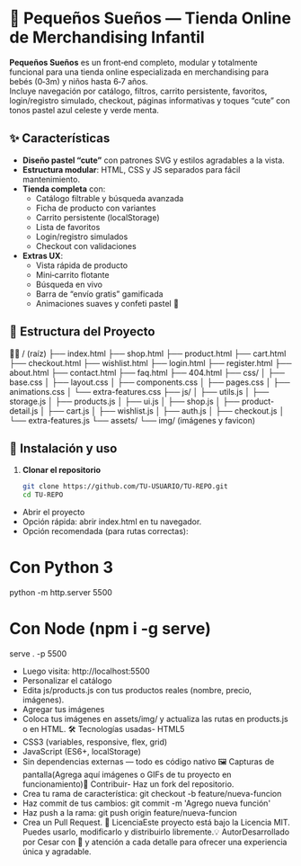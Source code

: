 # 🍼 Pequeños Sueños — Tienda Online de Merchandising Infantil

**Pequeños Sueños** es un front‑end completo, modular y totalmente funcional para una tienda online especializada en merchandising para bebés (0‑3m) y niños hasta 6‑7 años.  
Incluye navegación por catálogo, filtros, carrito persistente, favoritos, login/registro simulado, checkout, páginas informativas y toques “cute” con tonos pastel azul celeste y verde menta.

## ✨ Características

- **Diseño pastel “cute”** con patrones SVG y estilos agradables a la vista.
- **Estructura modular**: HTML, CSS y JS separados para fácil mantenimiento.
- **Tienda completa** con:
  - Catálogo filtrable y búsqueda avanzada
  - Ficha de producto con variantes
  - Carrito persistente (localStorage)
  - Lista de favoritos
  - Login/registro simulados
  - Checkout con validaciones
- **Extras UX**:
  - Vista rápida de producto
  - Mini‑carrito flotante
  - Búsqueda en vivo
  - Barra de “envío gratis” gamificada
  - Animaciones suaves y confeti pastel 🎉

## 📂 Estructura del Proyecto


/ (raíz) ├── index.html ├── shop.html ├── product.html ├── cart.html ├── checkout.html ├── wishlist.html ├── login.html ├── register.html ├── about.html ├── contact.html ├── faq.html ├── 404.html ├── css/ │   ├── base.css │   ├── layout.css │   ├── components.css │   ├── pages.css │   ├── animations.css │   └── extra-features.css ├── js/ │   ├── utils.js │   ├── storage.js │   ├── products.js │   ├── ui.js │   ├── shop.js │   ├── product-detail.js │   ├── cart.js │   ├── wishlist.js │   ├── auth.js │   ├── checkout.js │   └── extra-features.js └── assets/ └── img/ (imágenes y favicon)

## 🚀 Instalación y uso

1. **Clonar el repositorio**
   ```bash
   git clone https://github.com/TU-USUARIO/TU-REPO.git
   cd TU-REPO


- Abrir el proyecto
- Opción rápida: abrir index.html en tu navegador.
- Opción recomendada (para rutas correctas):
# Con Python 3
python -m http.server 5500
# Con Node (npm i -g serve)
serve . -p 5500
- Luego visita: http://localhost:5500
- Personalizar el catálogo
- Edita js/products.js con tus productos reales (nombre, precio, imágenes).
- Agregar tus imágenes
- Coloca tus imágenes en assets/img/ y actualiza las rutas en products.js o en HTML.
🛠 Tecnologías usadas- HTML5
- CSS3 (variables, responsive, flex, grid)
- JavaScript (ES6+, localStorage)
- Sin dependencias externas — todo es código nativo
🖼 Capturas de pantalla(Agrega aquí imágenes o GIFs de tu proyecto en funcionamiento)🤝 Contribuir- Haz un fork del repositorio.
- Crea tu rama de característica: git checkout -b feature/nueva-funcion
- Haz commit de tus cambios: git commit -m 'Agrego nueva función'
- Haz push a la rama: git push origin feature/nueva-funcion
- Crea un Pull Request.
📜 LicenciaEste proyecto está bajo la Licencia MIT.
Puedes usarlo, modificarlo y distribuirlo libremente.💡 AutorDesarrollado por Cesar con 💙 y atención a cada detalle para ofrecer una experiencia única y agradable.
